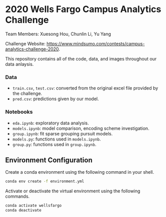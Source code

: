 # 2020 Wells Fargo Campus Analytics Challenge

Team Members: Xuesong Hou, Chunlin Li, Yu Yang

Challenge Website: https://www.mindsumo.com/contests/campus-analytics-challenge-2020.

This repository contains all of the code, data, and images throughout our data anlaysis. 

### Data
- `train.csv`, `test.csv`: converted from the original excel file provided by the challenge.
- `pred.csv`: predictions given by our model.

### Notebooks
- `eda.ipynb`: exploratory data analysis.
- `models.ipynb`: model comparison, encoding scheme investigation.
- `group.ipynb`: fit sparse grouping pursuit models.
- `models.py`: functions used in `models.ipynb`.
- `group.py`: functions used in `group.ipynb`.

## Environment Configuration
Create a conda environment using the following command in your shell.
```bash
conda env create -f environment.yml
```

Activate or deactivate the virtual environment using the following commands.
```bash
conda activate wellsfargo
conda deactivate
```
